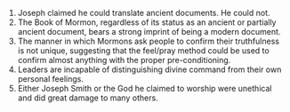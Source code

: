 1. Joseph claimed he could translate ancient documents.  He could not.
2. The Book of Mormon, regardless of its status as an ancient or partially ancient document, bears a strong imprint of being a modern document.
3. The manner in which Mormons ask people to confirm their truthfulness is not unique, suggesting that the feel/pray method could be used to confirm almost anything with the proper pre-conditioning.
4. Leaders are incapable of distinguishing divine command from their own personal feelings.
5. Either Joseph Smith or the God he claimed to worship were unethical and did great damage to many others.
